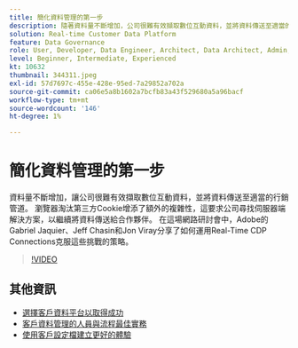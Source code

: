 ```yaml
---
title: 簡化資料管理的第一步
description: 隨著資料量不斷增加，公司很難有效擷取數位互動資料，並將資料傳送至適當的行銷…… （說明應該介於60到160個字元之間）
solution: Real-time Customer Data Platform
feature: Data Governance
role: User, Developer, Data Engineer, Architect, Data Architect, Admin, Leader
level: Beginner, Intermediate, Experienced
kt: 10632
thumbnail: 344311.jpeg
exl-id: 57d7697c-455e-428e-95ed-7a29852a702a
source-git-commit: ca06e5a8b1602a7bcfb83a43f529680a5a96bacf
workflow-type: tm+mt
source-wordcount: '146'
ht-degree: 1%

---
```


# 簡化資料管理的第一步

資料量不斷增加，讓公司很難有效擷取數位互動資料，並將資料傳送至適當的行銷管道。 瀏覽器淘汰第三方Cookie增添了額外的複雜性，這要求公司尋找伺服器端解決方案，以繼續將資料傳送給合作夥伴。 在這場網路研討會中，Adobe的Gabriel Jaquier、Jeff Chasin和Jon Viray分享了如何運用Real-Time CDP Connections克服這些挑戰的策略。

>[!VIDEO](https://video.tv.adobe.com/v/344311/?quality=12&learn=on)

## 其他資訊

* [選擇客戶資料平台以取得成功](cdp-success.md)
* [客戶資料管理的人員與流程最佳實務](people-and-process.md)
* [使用客戶設定檔建立更好的體驗](building-better-experiences-with-customer-profiles.md)
